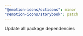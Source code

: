 ```yaml
---
"@emotion-icons/octicons": minor
"@emotion-icons/storybook": patch
---
```


Update all package dependencies
